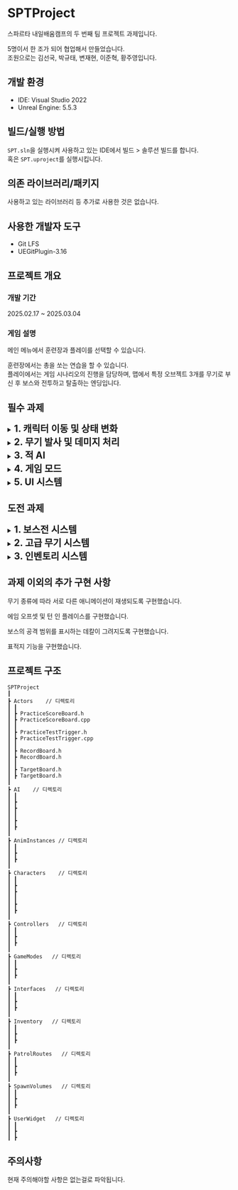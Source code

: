 # SPTProject

스파르타 내일배움캠프의 두 번째 팀 프로젝트 과제입니다.

5명이서 한 조가 되어 협업해서 만들었습니다.  
조원으로는 김선국, 박규태, 변재현, 이준혁, 황주영입니다.

## 개발 환경

+ IDE: Visual Studio 2022
+ Unreal Engine: 5.5.3

## 빌드/실행 방법

`SPT.sln`을 실행시켜 사용하고 있는 IDE에서 빌드 > 솔루션 빌드를 합니다.  
혹은 `SPT.uproject`를 실행시킵니다.

## 의존 라이브러리/패키지

사용하고 있는 라이브러리 등 추가로 사용한 것은 없습니다.

## 사용한 개발자 도구

+ Git LFS
+ UEGitPlugin-3.16

## 프로젝트 개요

### 개발 기간

2025.02.17 ~ 2025.03.04

### 게임 설명

메인 메뉴에서 훈련장과 플레이를 선택할 수 있습니다.

훈련장에서는 총을 쏘는 연습을 할 수 있습니다.  
플레이에서는 게임 시나리오의 진행을 담당하며, 맵에서 특정 오브젝트 3개를 무기로 부신 후 보스와 전투하고 탈출하는 엔딩입니다.

## 필수 과제

<details>
<summary><h2 style="display: inline;">1. 캐릭터 이동 및 상태 변화</h2></summary>
<div markdown="1">

- **플레이어의 입력에 따라 캐릭터가 자연스럽게 움직이고 상태가 변화하는 시스템**
- **구현 요구사항**
    - 키보드와 마우스로 캐릭터 이동/시점 조작
    - 기본 동작 구현
        - 걷기: WASD 키로 이동
        - 달리기: Shift 키 조합으로 이동 속도 증가
        - 점프: Space 키로 수직 점프
        - 앉기: Ctrl/C 키로 전환
    - 각 동작에 맞는 애니메이션 재생
    - 동작 상태에 따른 이동 속도와 캐릭터 충돌 크기 조정

</div>
</details>

<details>
<summary><h2 style="display: inline;">2. 무기 발사 및 데미지 처리</h2></summary>
<div markdown="1">

- **다양한 무기를 사용하여 전투를 수행할 수 있는 기본 전투 시스템**
- **구현 요구사항**
    - 최소 1종 이상의 무기 구현
    - 무기별 기본 속성 구현
        - 발사 방식 (히트스캔/물리탄환 등)
        - 데미지량, 발사 속도, 장탄수, 재장전 시간
    - 재장전 시스템
        - 탄창 단위 재장전
        - 재장전 중 발사 제한

</div>
</details>

<details>
<summary><h2 style="display: inline;">3. 적 AI</h2></summary>
<div markdown="1">

- **플레이어와 전투를 수행하는 기본적인 AI 시스템**
- **구현 요구사항**
    - 기본적인 적 캐릭터 구현
        - 체력/방어력 시스템
        - 피격/사망 처리
    - AI 행동 패턴 구현
        - 플레이어 탐지
        - 플레이어 추적, 공격 범위 내 사격
    - NavMesh 연동
        - AI 이동 경로 탐색
        - 장애물 회피

</div>
</details>

<details>
<summary><h2 style="display: inline;">4. 게임 모드</h2></summary>
<div markdown="1">

- **전체 게임 진행 (시작, 승패, 점수 등)을 관리하는 시스템**
- **구현 요구사항**
    - 게임 시작/종료 조건 설정
    - 점수 시스템 구현
        - 적 처치 시 점수 획득
        - 특수 보너스 점수 (헤드샷, 특정 조건 등)
    - 게임 오버/클리어 조건
        - 플레이어 사망, 제한 시간 초과 등
        - 미션 실패

</div>
</details>

<details>
<summary><h2 style="display: inline;">5. UI 시스템</h2></summary>
<div markdown="1">

- **게임 진행에 필요한 정보를 시각적으로 표시하는 인터페이스**
- 구현 요구사항
    - 전투 관련 HUD
        - 플레이어 체력바
        - 현재 무기 및 탄약 정보
        - 조준점/크로스헤어
    - 게임 상태 표시
        - 현재 점수/킬 카운트
        - 미션 목표 및 진행상황
        - 피해/킬 로그
    - 전투 피드백
        - 히트마커
        - 데미지량 표시
        - 적 처치 시 킬 확정 표시

</div>
</details>

## 도전 과제

<details>
<summary><h2 style="display: inline;">1. 보스전 시스템</h2></summary>
<div markdown="1">

- **일반 전투와 차별화된 특별한 전투 경험을 제공하는 보스전 시스템**
- **구현 요구사항**
    - 보스 캐릭터
        - 높은 체력과 공격력
        - 다양한 공격 패턴 (광역 공격, 슬래시, 투사체 등)
        - 체력에 따른 페이즈 전환
    - 보스전 전용 UI
        - 보스 체력바, 특수 공격 경고
        - 페이즈 전환 알림
    - 보상 시스템
        - 보스 처치 시 특별 무기 및 아이템 제공

</div>
</details>

<details>
<summary><h2 style="display: inline;">2. 고급 무기 시스템</h2></summary>
<div markdown="1">

- **무기를 커스터마이징하고 다양한 전투 스타일을 구현할 수 있는 확장 시스템**
- **구현 요구사항**
    - 무기 커스터마이징
        - 부착물 슬롯 (조준경, 소음기, 확장 탄창 등)
        - 부착물 별 스탯 변경 (정확도, 반동, 탄창용량, 사운드 등)
    - 특수 무기
        - 샷건, 저격총, 로켓런쳐 등 다른 공격 매커니즘의 무기
        - 희귀 무기 획득 조건 (보스전 클리어, 맵 내 히든 스팟 등)

</div>
</details>

<details>
<summary><h2 style="display: inline;">3. 인벤토리 시스템</h2></summary>
<div markdown="1">

- **아이템을 효율적으로 관리하고 사용할 수 있는 인벤토리 시스템**
- **구현 요구사항**
    - 아이템 관리
        - 무기 슬롯, 탄약 보관
        - 체력 회복 아이템, 기타 유틸 (수류탄 등)
    - 인벤토리 UI
        - 격자/슬롯 형식
        - 드래그 앤 드롭 (아이템 이동, 폐기 등)
    - 퀵슬롯
        - 단축키 (숫자키 등)로 아이템 지원
        - HUD에 표시

</div>
</details>

## 과제 이외의 추가 구현 사항

무기 종류에 따라 서로 다른 애니메이션이 재생되도록 구현했습니다.

에임 오프셋 및 턴 인 플레이스를 구현했습니다.

보스의 공격 범위를 표시하는 데칼이 그려지도록 구현했습니다.

표적지 기능을 구현했습니다.

## 프로젝트 구조

```
SPTProject
┃
┣ Actors    // 디렉토리
┃ ┃
┃ ┣ PracticeScoreBoard.h
┃ ┣ PracticeScoreBoard.cpp
┃ ┃
┃ ┣ PracticeTestTrigger.h
┃ ┣ PracticeTestTrigger.cpp
┃ ┃
┃ ┣ RecordBoard.h
┃ ┣ RecordBoard.h
┃ ┃
┃ ┣ TargetBoard.h
┃ ┣ TargetBoard.h
┃
┣ AI    // 디렉토리
┃ ┃
┃ ┣ 
┃ ┣
┃ ┃
┃ ┣ 
┃ ┣
┃
┣ AnimInstances // 디렉토리
┃ ┃
┃ ┣ 
┃ ┣
┃
┣ Characters    // 디렉토리
┃ ┃
┃ ┣ 
┃ ┣
┃ ┃
┃ ┣ 
┃ ┣
┃
┣ Controllers   // 디렉토리
┃ ┃
┃ ┣ 
┃ ┣
┃
┣ GameModes   // 디렉토리
┃ ┃
┃ ┣ 
┃ ┣
┃
┣ Interfaces   // 디렉토리
┃ ┃
┃ ┣ 
┃ ┣
┃
┣ Inventory   // 디렉토리
┃ ┃
┃ ┣ 
┃ ┣
┃
┣ PatrolRoutes   // 디렉토리
┃ ┃
┃ ┣ 
┃ ┣
┃
┣ SpawnVolumes   // 디렉토리
┃ ┃
┃ ┣ 
┃ ┣
┃
┣ UserWidget   // 디렉토리
┃ ┃
┃ ┣ 
┃ ┣
```

## 주의사항

현재 주의해야할 사항은 없는걸로 파악됩니다.